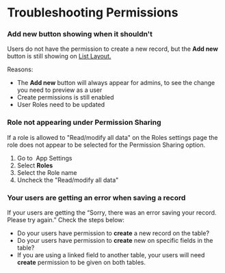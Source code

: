 # Troubleshooting Permissions

### Add new button showing when it shouldn't

Users do not have the permission to create a new record, but the **Add new** button is still showing on [List Layout.](https://support.stackerhq.com/hc/en-us/articles/4415488992147-Layout-Types#h_01FSSM0NA5S95EGYRPR843DS7A)&#x20;

Reasons:

* The **Add new** button will always appear for admins, to see the change you need to preview as a user
* Create permissions is still enabled&#x20;
* User Roles need to be updated

### Role not appearing under Permission Sharing

If a role is allowed to "Read/modify all data" on the Roles settings page the role does not appear to be selected for the Permission Sharing option.&#x20;

1. Go to <img src="https://3670244749-files.gitbook.io/~/files/v0/b/gitbook-x-prod.appspot.com/o/spaces%2F6QaGf7ZvNU2Re8mlQTaJ%2Fuploads%2F6MACvhEEvM6FAZfOqvw6%2FCleanShot%202024-05-03%20at%2012.43.07%402x.png?alt=media&#x26;token=58951157-77fb-4ddb-a5c8-dce654aa7e54" alt="" data-size="line"> App Settings
2. Select **Roles**
3. Select the Role name
4. Uncheck the "Read/modify all data"

### Your users are getting an error when saving a record <a href="#your-users-are-getting-saving-your-record-error-0-0" id="your-users-are-getting-saving-your-record-error-0-0"></a>

If your users are getting the “Sorry, there was an error saving your record. Please try again.” Check the steps below:

* Do your users have permission to **create** a new record on the table?
* Do your users have permission to **create** new on specific fields in the table?
* If you are using a linked field to another table, your users will need **create** permission to be given on both tables.
